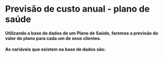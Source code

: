 # Previsão de custo anual - plano de saúde

#### Utilizando a base de dados de um Plano de Saúde, faremos a previsão do valor do plano para cada um de seus clientes.
#### As variáveis que existem na base de dados são:
